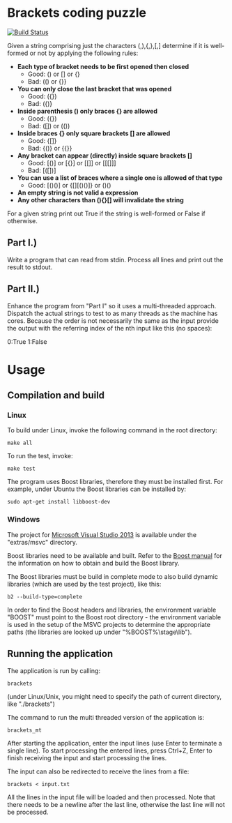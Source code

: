 Brackets coding puzzle
======================

[![Build Status](https://travis-ci.org/emaskovsky/coding-puzzle-brackets.svg?branch=master)](https://travis-ci.org/emaskovsky/coding-puzzle-brackets)

Given a string comprising just the characters (,),{,},[,] determine if
it is well-formed or not by applying the following rules:
* **Each type of bracket needs to be first opened then closed**
  * Good: () or [] or {}
  * Bad: (() or {}}
* **You can only close the last bracket that was opened**
  * Good: ({})
  * Bad: ({)}
* **Inside parenthesis () only braces {} are allowed**
  * Good: ({})
  * Bad: ([]) or (())
* **Inside braces {} only square brackets [] are allowed**
  * Good: {[]}
  * Bad: {()} or {{}}
* **Any bracket can appear (directly) inside square brackets []**
  * Good: [()] or [{}] or [[]] or [[[]]]
  * Bad: [([])]
* **You can use a list of braces where a single one is allowed of that type**
  * Good: [()()] or {[][()()]} or ()()
* **An empty string is not valid a expression**
* **Any other characters than (){}[] will invalidate the string**

For a given string print out True if the string is well-formed or
False if otherwise.

Part I.)
--------

Write a program that can read from stdin. Process all lines and print
out the result to stdout. 

Part II.)
--------- 

Enhance the program from "Part I" so it uses a multi-threaded
approach. Dispatch the actual strings to test to as many threads as
the machine has cores. Because the order is not necessarily the same
as the input provide the output with the referring index of the nth
input like this (no spaces):

0:True 
1:False


Usage
=====

Compilation and build
---------------------

### Linux

To build under Linux, invoke the following command in the root directory:
```
make all
```

To run the test, invoke:
```
make test
```

The program uses Boost libraries, therefore they must be installed first.
For example, under Ubuntu the Boost libraries can be installed by:
```
sudo apt-get install libboost-dev
```

### Windows

The project for [Microsoft Visual Studio 2013](http://www.visualstudio.com/en-us/products/visual-studio-express-vs.aspx "Microsoft Visual Studio Express")
is available under the "extras/msvc" directory.

Boost libraries need to be available and built. Refer to the
[Boost manual](http://www.boost.org/doc/libs/1_56_0/more/getting_started/windows.html "Boost: Getting Started on Windows")
for the information on how to obtain and build the Boost library.

The Boost libraries must be build in complete mode to also build dynamic
libraries (which are used by the test project), like this:
```
b2 --build-type=complete
```

In order to find the Boost headers and libraries, the environment variable
"BOOST" must point to the Boost root directory - the environment
variable is used in the setup of the MSVC projects to determine the appropriate
paths (the libraries are looked up under "%BOOST%\stage\lib").


Running the application
-----------------------
The application is run by calling:
```
brackets
```
(under Linux/Unix, you might need to specify the path of current directory, like
"./brackets")

The command to run the multi threaded version of the application is:
```
brackets_mt
```

After starting the application, enter the input lines (use Enter to terminate
a single line). To start processing the entered lines, press Ctrl+Z, Enter
to finish receiving the input and start processing the lines.

The input can also be redirected to receive the lines from a file:
```
brackets < input.txt
```
All the lines in the input file will be loaded and then processed. Note that
there needs to be a newline after the last line, otherwise the last line will
not be processed.
